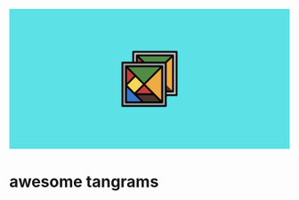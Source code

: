 ![tangrams](https://github.com/aidanastridge/awesome-tangrams/blob/main/awesome-tangrams-banner.png)

# awesome tangrams
